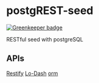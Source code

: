 postgREST-seed
==============

[![Greenkeeper badge](https://badges.greenkeeper.io/Gerhut/postgREST-seed.svg)](https://greenkeeper.io/)

RESTful seed with postgreSQL

APIs
----

[Restify](http://mcavage.me/node-restify/)
[Lo-Dash](http://lodash.com/docs)
[orm](https://github.com/dresende/node-orm2/wiki)
